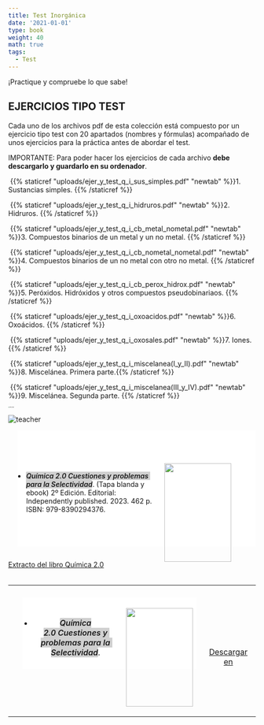 ```yaml
---
title: Test Inorgánica
date: '2021-01-01'
type: book
weight: 40
math: true
tags:
  - Test
---
```


¡Practique y compruebe lo que sabe!

<!--more-->

## EJERCICIOS TIPO TEST

Cada uno de los archivos pdf de esta colección está compuesto por un ejercicio tipo test con 20 apartados (nombres y fórmulas) acompañado de unos ejercicios para la práctica antes de abordar el test.

IMPORTANTE: Para poder hacer los ejercicios de cada archivo  **debe descargarlo y guardarlo en su ordenador**.   

​      {{% staticref "uploads/ejer_y_test_q_i_sus_simples.pdf" "newtab" %}}1. Sustancias simples.  {{% /staticref %}}<br>

​      {{% staticref "uploads/ejer_y_test_q_i_hidruros.pdf" "newtab" %}}2. Hidruros.   {{% /staticref %}}<br>

​      {{% staticref "uploads/ejer_y_test_q_i_cb_metal_nometal.pdf" "newtab" %}}3. Compuestos binarios de un metal y un no metal.  {{% /staticref %}}

​      {{% staticref "uploads/ejer_y_test_q_i_cb_nometal_nometal.pdf" "newtab" %}}4. Compuestos binarios de un no metal con otro no metal.   {{% /staticref %}}

​      {{% staticref "uploads/ejer_y_test_q_i_cb_perox_hidrox.pdf" "newtab" %}}5. Peróxidos. Hidróxidos y otros compuestos pseudobinariaos.  {{% /staticref %}}

​     {{% staticref "uploads/ejer_y_test_q_i_oxoacidos.pdf" "newtab" %}}6. Oxoácidos.  {{% /staticref %}}

​     {{% staticref "uploads/ejer_y_test_q_i_oxosales.pdf" "newtab" %}}7. Iones.  {{% /staticref %}}

​     {{% staticref "uploads/ejer_y_test_q_i_miscelanea(I_y_II).pdf" "newtab" %}}8. Miscelánea. Primera parte.{{% /staticref %}}

​     {{% staticref "uploads/ejer_y_test_q_i_miscelanea(III_y_IV).pdf" "newtab" %}}9. Miscelánea. Segunda parte.   {{% /staticref %}}





<img src="C:/Users/Usuario/OneDrive/Documentos/GitHub/nomenclaturaquimica/assets/media/port_cnqi.jpg" alt="port_cnqi" style="zoom:15%;" />

![teacher](C:\Users\Usuario\OneDrive\Documentos\GitHub\nomenclaturaquimica\assets\media\teacher.svg)









<ul aria-label="Escribe una lista…" aria-multiline="true" class="rich-text editor-rich-text__editable block-editor-rich-text__editable is-selected" role="textbox" style="background-color: white; box-sizing: inherit; color: #181818; margin-bottom: 28px; margin-left: 1.3em; outline: currentcolor none medium; padding-bottom: inherit; padding-left: 1.3em; padding-right: inherit; padding-top: inherit; white-space: pre-wrap;">
<a href="https://apicazorla.gumroad.com/l/whzmw" style="clear: right; float: right; margin-bottom: 1em; margin-left: 1em;"><img border="0" data-original-height="500" data-original-width="341" height="200" src="https://www.dropbox.com/scl/fi/wriajf83hj1wemb0tm6w6/port_q2.0.jpg?rlkey=8zglkxajuvkklnlqfls8i0180&raw=1" width="136" /></a>
<li style="box-sizing: inherit; margin-bottom: 0px;"><span style="box-sizing: inherit; font-weight: 600;"><i data-rich-text-format-boundary="true" style="background-color: rgba(24, 24, 24, 0.2); border-radius: 2px; box-sizing: inherit;">Química 2.0 Cuestiones y problemas para la Selectividad</i></span>. (Tapa blanda y ebook) 2º Edición. Editorial: Independently published. 2023. 462 p.&nbsp; <span face="">ISBN: 979-8390294376</span>.</li>
</ul>
<div>
<span style="color: #181818; white-space: pre-wrap;"><a href="https://drive.google.com/file/d/18I6hDoD_I4EYrqfR0DrbcbiBUvyTA8_E/view?usp=sharing">Extracto del libro Química 2.0</a></span></div>
<div>
<span style="color: #181818;"><span style="white-space: pre-wrap;"><br /></span></span></div>


|                                                              |                                                              |
| :----------------------------------------------------------: | :----------------------------------------------------------: |
|                                                              |                                                              |
| <ul aria-label="Escribe una lista…" aria-multiline="true" class="rich-text editor-rich-text__editable block-editor-rich-text__editable is-selected" role="textbox" style="background-color: white; box-sizing: inherit; color: #181818; margin-bottom: 28px; margin-left: 1.3em; outline: currentcolor none medium; padding-bottom: inherit; padding-left: 1.3em; padding-right: inherit; padding-top: inherit; white-space: pre-wrap;"><br/><a href="https://www.amazon.es/dp/B0C1HWRFHK" style="clear: right; float: right; margin-bottom: 1em; margin-left: 1em;"><img border="0" data-original-height="1000" data-original-width="341" height="200" src="https://www.dropbox.com/scl/fi/wriajf83hj1wemb0tm6w6/port_q2.0.jpg?rlkey=8zglkxajuvkklnlqfls8i0180&raw=1" width="136" /></a><br/><li style="box-sizing: inherit; margin-bottom: 0px;"><span style="box-sizing: inherit; font-weight: 600;"><i data-rich-text-format-boundary="true" style="background-color: rgba(24, 24, 24, 0.2); border-radius: 2px; box-sizing: inherit;">Química 2.0 Cuestiones y problemas para la Selectividad</i></span>. </li><br/></ul> | <center><br/><script src="https://gumroad.com/js/gumroad.js"></script><a class="gumroad-button" href="https://apicazorla.gumroad.com/l/whzmw">Descargar en</a><br/></center> |











